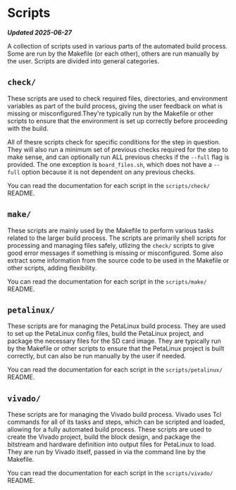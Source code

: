 # Scripts

***Updated 2025-06-27***

A collection of scripts used in various parts of the automated build process. Some are run by the Makefile (or each other), others are run manually by the user. Scripts are divided into general categories.

## `check/`

These scripts are used to check required files, directories, and environment variables as part of the build process, giving the user feedback on what is missing or misconfigured.They're typically run by the Makefile or other scripts to ensure that the environment is set up correctly before proceeding with the build.

All of thesre scripts check for specific conditions for the step in question. They will also run a minimum set of previous checks required for the step to make sense, and can optionally run ALL previous checks if the `--full` flag is provided. The one exception is `board_files.sh`, which does not have a `--full` option because it is not dependent on any previous checks.

You can read the documentation for each script in the `scripts/check/` README.

## `make/`

These scripts are mainly used by the Makefile to perform various tasks related to the larger build process. The scripts are primarily shell scripts for processing and managing files safely, utlizing the `check/` scripts to give good error messages if something is missing or misconfigured. Some also extract some information from the source code to be used in the Makefile or other scripts, adding flexibility.

You can read the documentation for each script in the `scripts/make/` README.

## `petalinux/`

These scripts are for managing the PetaLinux build process. They are used to set up the PetaLinux config files, build the PetaLinux project, and package the necessary files for the SD card image. They are typically run by the Makefile or other scripts to ensure that the PetaLinux project is built correctly, but can also be run manually by the user if needed.

You can read the documentation for each script in the `scripts/petalinux/` README.

## `vivado/`

These scripts are for managing the Vivado build process. Vivado uses Tcl commands for all of its tasks and steps, which can be scripted and loaded, allowing for a fully automated build process. These scripts are used to create the Vivado project, build the block design, and package the bitstream and hardware definition into output files for PetaLinux to load. They are run by Vivado itself, passed in via the command line by the Makefile.

You can read the documentation for each script in the `scripts/vivado/` README.
